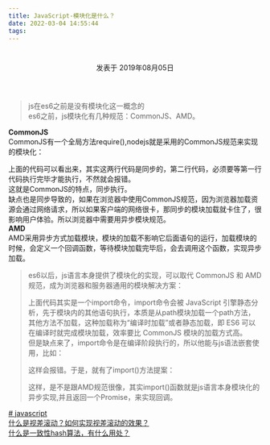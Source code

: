 ```yaml
---
title: JavaScript-模块化是什么？
date: 2022-03-04 14:55:44
tags:
---
```

<div class="post-block"><link itemprop="mainEntityOfPage" href="http://cmszlx.win/2019/08/05/JavaScript-模块化是什么？/"><span hidden="" itemprop="author" itemscope="" itemtype="http://schema.org/Person"><meta itemprop="name" content="linXiao"><meta itemprop="description" content=""><meta itemprop="image" content="/images/avatar.gif"></span><span hidden="" itemprop="publisher" itemscope="" itemtype="http://schema.org/Organization"><meta itemprop="name" content="Hurry"></span><header class="post-header"><h1 class="post-title" itemprop="name headline"></h1><div class="post-meta"><span class="post-time"><span class="post-meta-item-icon"><i class="fa fa-calendar-o"></i></span><span class="post-meta-item-text">发表于</span><time title="创建于" itemprop="dateCreated datePublished" datetime="2019-08-05T17:51:18+08:00"> 2019年08月05日 </time></span></div></header><div class="post-body" itemprop="articleBody"><blockquote><p>js在es6之前是没有模块化这一概念的<br>es6之前，js模块化有几种规范：CommonJS、AMD。</p></blockquote><p><strong>CommonJS</strong><br>CommonJS有一个全局方法require(),nodejs就是采用的CommonJS规范来实现的模块化：</p><precode language="javascript" precodenum="0"></precode><p>上面的代码可以看出来，其实这两行代码是同步的，第二行代码，必须要等第一行代码执行完毕才能执行，不然就会报错。<br>这就是CommonJS的特点，同步执行。<br>缺点也是同步导致的，如果在浏览器中使用CommonJS规范，因为浏览器加载资源会通过网络请求，所以如果客户端的网络很卡，那同步的模块加载就卡住了，很影响用户体验。所以浏览器中需要用异步模块规范。<br><strong>AMD</strong><br>AMD采用异步方式加载模块，模块的加载不影响它后面语句的运行，加载模块的时候，会定义一个回调函数，等待模块加载完毕后，会去调用这个函数，实现异步加载。</p><precode language="javascript" precodenum="1"></precode><blockquote><p>es6以后，js语言本身提供了模块化的实现，可以取代 CommonJS 和 AMD 规范，成为浏览器和服务器通用的模块解决方案：</p><precode language="javascript" precodenum="2"></precode><p>上面代码其实是一个import命令，import命令会被 JavaScript 引擎静态分析，先于模块内的其他语句执行，本质是从path模块加载一个path方法，其他方法不加载，这种加载称为“编译时加载”或者静态加载，即 ES6 可以在编译时就完成模块加载，效率要比 CommonJS 模块的加载方式高。<br>但是缺点来了，import命令是在编译阶段执行的，所以他能与js语法嵌套使用，比如：</p><precode language="javascript" precodenum="3"></precode><p>这样会报错。于是，就有了import()方法提案：</p><precode language="javascript" precodenum="4"></precode><p>这样，是不是跟AMD规范很像，其实import()函数就是js语言本身模块化的异步实现,并且返回一个Promise，来实现回调。</p></blockquote></div><footer class="post-footer"><div class="post-tags"><a href="/tags/javascript/" rel="tag"># javascript</a></div><div class="post-nav"><div class="post-nav-next post-nav-item"><a href="/2019/08/05/什么是视差滚动？如何实现视差滚动的效果？/" rel="next" title="什么是视差滚动？如何实现视差滚动的效果？"><i class="fa fa-chevron-left"></i> 什么是视差滚动？如何实现视差滚动的效果？ </a></div><span class="post-nav-divider"></span><div class="post-nav-prev post-nav-item"><a href="/2019/08/05/什么是一致性hash算法，有什么用处？/" rel="prev" title="什么是一致性hash算法，有什么用处？"> 什么是一致性hash算法，有什么用处？ <i class="fa fa-chevron-right"></i></a></div></div></footer></div>
